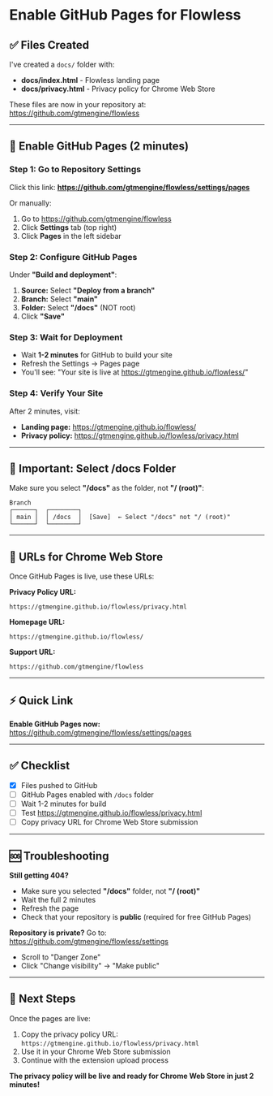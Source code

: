 # Enable GitHub Pages for Flowless

## ✅ Files Created

I've created a `docs/` folder with:
- **docs/index.html** - Flowless landing page
- **docs/privacy.html** - Privacy policy for Chrome Web Store

These files are now in your repository at: https://github.com/gtmengine/flowless

---

## 🚀 Enable GitHub Pages (2 minutes)

### Step 1: Go to Repository Settings
Click this link: **https://github.com/gtmengine/flowless/settings/pages**

Or manually:
1. Go to https://github.com/gtmengine/flowless
2. Click **Settings** tab (top right)
3. Click **Pages** in the left sidebar

### Step 2: Configure GitHub Pages
Under **"Build and deployment"**:
1. **Source:** Select **"Deploy from a branch"**
2. **Branch:** Select **"main"**
3. **Folder:** Select **"/docs"** (NOT root)
4. Click **"Save"**

### Step 3: Wait for Deployment
- Wait **1-2 minutes** for GitHub to build your site
- Refresh the Settings → Pages page
- You'll see: "Your site is live at https://gtmengine.github.io/flowless/"

### Step 4: Verify Your Site
After 2 minutes, visit:
- **Landing page:** https://gtmengine.github.io/flowless/
- **Privacy policy:** https://gtmengine.github.io/flowless/privacy.html

---

## 📝 Important: Select /docs Folder

Make sure you select **"/docs"** as the folder, not **"/ (root)"**:

```
Branch
┌──────┐  ┌────────┐  
│ main │  │ /docs  │  [Save]  ← Select "/docs" not "/ (root)"
└──────┘  └────────┘
```

---

## 🔗 URLs for Chrome Web Store

Once GitHub Pages is live, use these URLs:

**Privacy Policy URL:**
```
https://gtmengine.github.io/flowless/privacy.html
```

**Homepage URL:**
```
https://gtmengine.github.io/flowless/
```

**Support URL:**
```
https://github.com/gtmengine/flowless
```

---

## ⚡ Quick Link

**Enable GitHub Pages now:**  
https://github.com/gtmengine/flowless/settings/pages

---

## ✅ Checklist

- [x] Files pushed to GitHub
- [ ] GitHub Pages enabled with `/docs` folder
- [ ] Wait 1-2 minutes for build
- [ ] Test https://gtmengine.github.io/flowless/privacy.html
- [ ] Copy privacy URL for Chrome Web Store submission

---

## 🆘 Troubleshooting

**Still getting 404?**
- Make sure you selected **"/docs"** folder, not **"/ (root)"**
- Wait the full 2 minutes
- Refresh the page
- Check that your repository is **public** (required for free GitHub Pages)

**Repository is private?**
Go to: https://github.com/gtmengine/flowless/settings
- Scroll to "Danger Zone"
- Click "Change visibility" → "Make public"

---

## 🎉 Next Steps

Once the pages are live:
1. Copy the privacy policy URL: `https://gtmengine.github.io/flowless/privacy.html`
2. Use it in your Chrome Web Store submission
3. Continue with the extension upload process

**The privacy policy will be live and ready for Chrome Web Store in just 2 minutes!**
